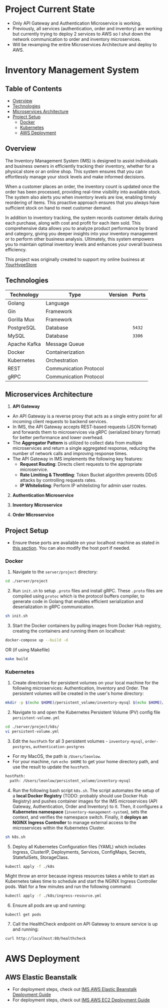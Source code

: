 # Project Current State

- Only API Gateway and Authentication Microservice is working.
- Previously, all services (authentication, order and inventory) are working but currently trying to deploy 2 services to AWS so I shut down the network communication to order and inventory microservices.
- Will be revamping the entire Microservices Architecture and deploy to AWS.

# Inventory Management System

## Table of Contents

- [Overview](#overview)
- [Technologies](#technologies)
- [Microservices Architecture](#microservices-architecture)
- [Project Setup](#project-setup)
  - [Docker](#docker)
  - [Kubernetes](#kubernetes)
  - [AWS Deployment](#aws-deployment)

## Overview

The Inventory Management System (IMS) is designed to assist individuals and business owners in efficiently tracking their inventory, whether for a physical store or an online shop. This system ensures that you can effortlessly manage your stock levels and make informed decisions.

When a customer places an order, the inventory count is updated once the order has been processed, providing real-time visibility into available stock. The system also alerts you when inventory levels are low, enabling timely reordering of items. This proactive approach ensures that you always have sufficient stock on hand to meet customer demand.

In addition to inventory tracking, the system records customer details during each purchase, along with cost and profit for each item sold. This comprehensive data allows you to analyze product performance by brand and category, giving you deeper insights into your inventory management or to perform other business analysis. Ultimately, this system empowers you to maintain optimal inventory levels and enhances your overall business efficiency.

This project was originally created to support my online business at [YourHypeStore](https://www.carousell.sg/u/yourhypestore)

## Technologies

| Technology   | Type                   | Version | Ports  |
| ------------ | ---------------------- | :-----: | ------ |
| Golang       | Language               |         |        |
| Gin          | Framework              |         |        |
| Gorilla Mux  | Framework              |         |        |
| PostgreSQL   | Database               |         | `5432` |
| MySQL        | Database               |         | `3306` |
| Apache Kafka | Message Queue          |         |        |
| Docker       | Containerization       |         |        |
| Kubernetes   | Orchestration          |         |        |
| REST         | Communication Protocol |         |        |
| gRPC         | Communication Protocol |         |        |

## Microservices Architecture

1. **API Gateway**

- An API Gateway is a reverse proxy that acts as a single entry point for all incoming client requests to backend services.
- In IMS, the API Gateway accepts REST-based requests (JSON format) and forwards them to microservices via gRPC (serialized binary format) for better performance and lower overhead.
- The **Aggregator Pattern** is utilized to collect data from multiple microservices and return a single aggregated response, reducing the number of network calls and improving response times.
- The API Gateway in IMS implements the following key features:
  - **Request Routing**: Directs client requests to the appropriate microservice.
  - **Rate Limiting & Throttling**: Token Bucket algorithm prevents DDoS attacks by controlling requests rates.
  - **IP Whitelisting**: Perform IP whitelisting for admin user routes.

2. **Authentication Microservice**

3. **Inventory Microservice**

4. **Order Microservice**

## Project Setup

- Ensure these ports are available on your localhost machine as stated in [this section](#technologies). You can also modify the host port if needed.

### Docker

1. Navigate to the `server/project` directory:

```bash
cd ./server/project
```

2. Run `init.sh` to setup `.proto` files and install gRPC. These `.proto` files are compiled using `protoc` which is the protocol buffers compiler, to generate code in Golang that enables efficient serialization and deserialization in gRPC communication.

```bash
sh init.sh
```

3. Start the Docker containers by pulling images from Docker Hub registry, creating the containers and running them on localhost:

```bash
docker-compose up --build -d
```

OR (if using Makefile)

```bash
make build
```

### Kubernetes

1. Create directories for persistent volumes on your local machine for the following microservices: Authentication, Inventory and Order. The persistent volumes will be created in the user's home directory:

```bash
mkdir -p $(echo $HOME)/persistent_volume/inventory-mysql $(echo $HOME)/persistent_volume/order-postgres $(echo $HOME)/persistent_volume/authentication-postgres
```

2. Navigate to and open the Kubernetes Persistent Volume (PV) config file `persistent-volume.yml`

```bash
cd ./server/project/k8s/
vi persistent-volume.yml
```

3. Edit the `hostPath` for all 3 persistent volumes - `inventory-mysql`, `order-postgres`, `authentication-postgres`

- For my MacOS, the path is `/Users/leonlow`.
- For your machine, run `echo $HOME` to get your home directory path, and use the result to update the `hostPath`.

```bash
hostPath:
  path: /Users/leonlow/persistent_volume/inventory-mysql
```

4. Run the following bash script `k8s.sh`. The script automates the setup of a **local Docker Registry** (TODO: probably should use Docker Hub Registry) and pushes container images for the IMS microservices (API Gateway, Authentication, Order and Inventory) to it. Then, it configures a **Kubernetes namespace** (`inventory-management-system`), sets the context, and verifies the namespace switch. Finally, it **deploys an NGINX Ingress Controller** to manage external access to the microservices within the Kubernetes Cluster.

```bash
sh k8s.sh
```

5. Deploy all Kubernetes Configuration files (YAML) which includes Ingress, ClusterIP, Deployments, Services, ConfigMaps, Secrets, StatefulSets, StorageClass.

```bash
kubectl apply -f ./k8s
```

Might throw an error because ingress resources takes a while to start as Kubernetes takes time to schedule and start the NGINX Ingress Controller pods. Wait for a few minutes and run the following command:

```sh
kubectl apply -f ./k8s/ingress-resource.yml
```

6. Ensure all pods are up and running:

```
kubectl get pods
```

7. Call the HealthCheck endpoint on API Gateway to ensure service is up and running:

```sh
curl http://localhost:80/healthcheck
```

# AWS Deployment

## AWS Elastic Beanstalk

- For deployment steps, check out [IMS AWS Elastic Beanstalk Deployment Guide](./server/project/docs/AWS/aws-elastic-beanstalk/deployment.md)
- For deployment steps, check out [IMS AWS EC2 Deployment Guide](./server/project/docs/AWS/aws-ec2/deployment.md)
